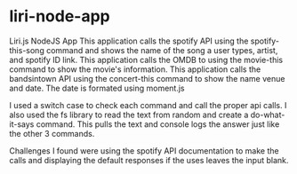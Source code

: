 # liri-node-app

Liri.js NodeJS App
This application calls the spotify API using the spotify-this-song command and shows the name of the song a user types, artist, and spotify ID link.
This application calls the OMDB to using the movie-this command to show the movie's information.
This application calls the bandsintown API using the concert-this command to show the name venue and date.  The date is formated using moment.js

I used a switch case to check each command and call the proper api calls.
I also used the fs library to read the text from random and create a do-what-it-says command.  This pulls the text and console logs the answer just like the other 3 commands. 

Challenges I found were using the spotify API documentation to make the calls and displaying the default responses if the uses leaves the input blank.

